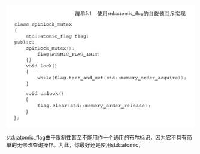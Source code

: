 ![Alt text](image.png)


std::atomic_flag由于限制性甚至不能用作一个通用的布尔标识，因为它不具有简单的无修改查询操作。为此，你最好还是使用std::atomic<bool>，
